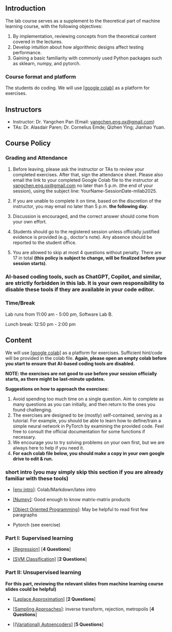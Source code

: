 

## Introduction

The lab course serves as a supplement to the theoretical part of machine learning course, with the following objectives:

1. By implementation, reviewing concepts from the theoretical content covered in the lectures.
2. Develop intuition about how algorithmic designs affect testing performance.
3. Gaining a basic familiarity with commonly used Python packages such as sklearn, numpy, and pytorch.

### Course format and platform

The students do coding. We will use [[google colab]](https://colab.research.google.com/) as a platform for exercises.  
                
## Instructors

- Instructor: Dr. Yangchen Pan (Email: yangchen.eng.ox@gmail.com)
- TAs: Dr. Alasdair Paren; Dr. Cornelius Emde; Qizhen Ying; Jianhao Yuan. 

## Course Policy

### Grading and Attendance

1. Before leaving, please ask the instructor or TAs to review your completed exercises. After that, sign the attendance sheet. Please also email the link to your completed Google Colab file to the instructor at yangchen.eng.ox@gmail.com no later than 5 p.m. (the end of your session), using the subject line: YourName-SessionDate-mllab2025.

2. If you are unable to complete it on time, based on the discretion of the instructor, you may email no later than 5 p.m. **the following day**.

3. Discussion is encouraged, and the correct answer should come from your own effort.

4. Students should go to the registered session unless officially justified evidence is provided (e.g., doctor's note). Any absence should be reported to the student office.

5. You are allowed to skip at most 4 questions without penalty. There are 17 in total **(this policy is subject to change, will be finalized before your session starts)**.  

### AI-based coding tools, such as ChatGPT, Copilot, and similar, are strictly forbidden in this lab. It is your own responsibility to disable these tools if they are available in your code editor.

### Time/Break

Lab runs from 11:00 am - 5:00 pm, Software Lab B.

Lunch break: 12:50 pm - 2:00 pm

## Content

We will use [[google colab]](https://colab.research.google.com/) as a platform for exercises. Sufficient hint/code will be provided in the colab file. **Again, please open an empty colab before you start to ensure that AI-based coding tools are disabled.**

**NOTE: the exercises are not good to use before your session officially starts, as there might be last-minute updates.**

**Suggestions on how to approach the exercises:** 

1. Avoid spending too much time on a single question. Aim to complete as many questions as you can initially, and then return to the ones you found challenging.
2. The exercises are designed to be (mostly) self-contained, serving as a tutorial. For example, you should be able to learn how to define/train a simple neural network in PyTorch by examining the provided code. Feel free to consult the official documentation for some functions if necessary.
3. We encourage you to try solving problems on your own first, but we are always here to help if you need it. 
4. **For each colab file below, you should make a copy in your own google drive to edit & run.**

### short intro (you may simply skip this section if you are already familiar with these tools)

- [[env intro]](https://colab.research.google.com/drive/1DHVIdXVouXhQmnusmR-JLGBqT2_TsxCF?usp=sharing): Colab/Markdown/latex intro

- [[Numpy]](https://colab.research.google.com/drive/1N_LQdkRL-PrQqtrUtKOXDDRxKW7Whioh?usp=sharing): Good enough to know matrix-matrix products

- [[Object Oriented Programming]](https://colab.research.google.com/drive/1rWW_xM-Yv9tIyNGRF5QtWpjaCz0KajLu?usp=sharing): May be helpful to read first few paragraphs

- Pytorch (see exercise)

### Part I: Supervised learning

- [[Regression]](https://colab.research.google.com/drive/1ZdImDbejqFlphpuEfo-DDWUYtumuEXZt?usp=sharing) [**4 Questions**]

- [[SVM Classification]](https://colab.research.google.com/drive/1KoBV0mC0MZ8gvHeH5OsBaUZF9jtYbVWd?usp=sharing) [**2 Questions**]

### Part II: Unsupervised learning 

**For this part, reviewing the relevant slides from machine learning course slides could be helpful)**

- [[Laplace Approximation]](https://colab.research.google.com/drive/1vd-B0jSvckiCQBtG_f7O9mQ7kcghM_sA?usp=sharing)  [**2 Questions**]

- [[Sampling Approaches]](https://colab.research.google.com/drive/1LhYEb2MFJtu5qs9BtselyCgkVaRYo1Nm?usp=sharing): inverse transform, rejection, metropolis [**4 Questions**]

- [[(Variational) Autoencoders]](https://colab.research.google.com/drive/1trrFLB4HGk8Q4q14SnfJAk63fkAJDRiI?usp=sharing) [**5 Questions**]

